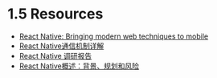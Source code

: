 # 1.5 Resources
- [React Native: Bringing modern web techniques to mobile](https://code.facebook.com/posts/1014532261909640/react-native-bringing-modern-web-techniques-to-mobile/)
- [React Native通信机制详解](http://blog.cnbang.net/tech/2698/)
- [React Native 调研报告](http://blog.csdn.net/lihuiqwertyuiop/article/details/45241909)
- [React Native概述：背景、规划和风险](https://github.com/tmallfe/tmallfe.github.io/issues/18)

